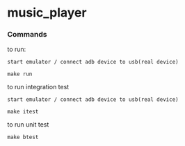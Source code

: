 # music_player
### Commands
to run:
```
start emulator / connect adb device to usb(real device)

make run
```

to run integration test
```
start emulator / connect adb device to usb(real device)

make itest
```

to run unit test
```
make btest
```